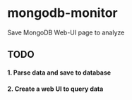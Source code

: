 mongodb-monitor
===============

Save MongoDB Web-UI page to analyze

## TODO
#### 1. Parse data and save to database
#### 2. Create a web UI to query data